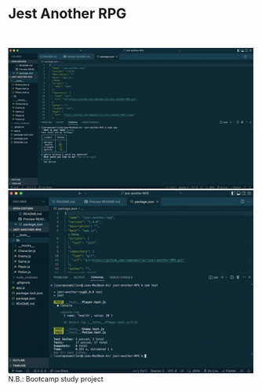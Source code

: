 # Jest Another RPG<br><br>
<img src="./public/images/screenshot-1.jpg" width="500" /><br>
<img src="./public/images/screenshot-2.jpg" width="500" /><br>
N.B.: Bootcamp study project